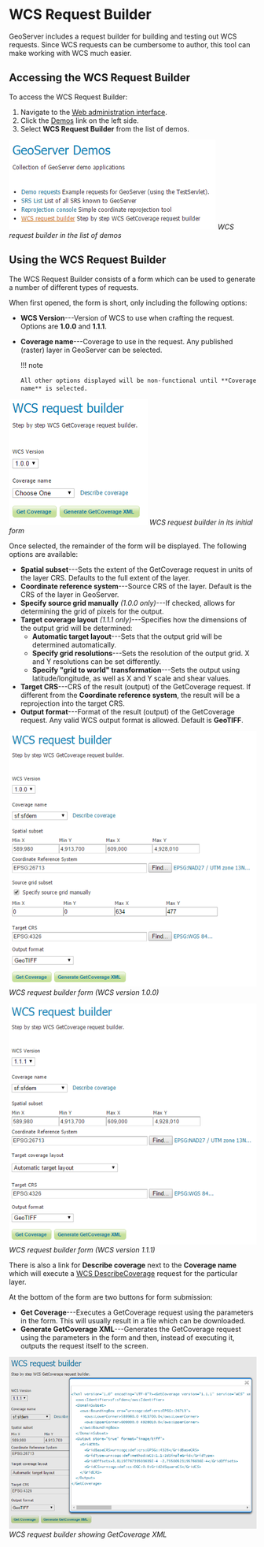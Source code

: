 # WCS Request Builder

GeoServer includes a request builder for building and testing out WCS requests. Since WCS requests can be cumbersome to author, this tool can make working with WCS much easier.

## Accessing the WCS Request Builder

To access the WCS Request Builder:

1.  Navigate to the [Web administration interface](../../webadmin/index.md).
2.  Click the [Demos](../../configuration/demos/index.md) link on the left side.
3.  Select **WCS Request Builder** from the list of demos.

![](img/demos_wcsrequestbuilder.png)
*WCS request builder in the list of demos*

## Using the WCS Request Builder

The WCS Request Builder consists of a form which can be used to generate a number of different types of requests.

When first opened, the form is short, only including the following options:

-   **WCS Version**---Version of WCS to use when crafting the request. Options are **1.0.0** and **1.1.1**.

-   **Coverage name**---Coverage to use in the request. Any published (raster) layer in GeoServer can be selected.

    !!! note

        All other options displayed will be non-functional until **Coverage name** is selected.

![](img/wcsrequestbuilder.png)
*WCS request builder in its initial form*

Once selected, the remainder of the form will be displayed. The following options are available:

-   **Spatial subset**---Sets the extent of the GetCoverage request in units of the layer CRS. Defaults to the full extent of the layer.
-   **Coordinate reference system**---Source CRS of the layer. Default is the CRS of the layer in GeoServer.
-   **Specify source grid manually** *(1.0.0 only)*---If checked, allows for determining the grid of pixels for the output.
-   **Target coverage layout** *(1.1.1 only)*---Specifies how the dimensions of the output grid will be determined:
    -   **Automatic target layout**---Sets that the output grid will be determined automatically.
    -   **Specify grid resolutions**---Sets the resolution of the output grid. X and Y resolutions can be set differently.
    -   **Specify "grid to world" transformation**---Sets the output using latitude/longitude, as well as X and Y scale and shear values.
-   **Target CRS**---CRS of the result (output) of the GetCoverage request. If different from the **Coordinate reference system**, the result will be a reprojection into the target CRS.
-   **Output format**---Format of the result (output) of the GetCoverage request. Any valid WCS output format is allowed. Default is **GeoTIFF**.

![](img/wcsrequestbuilder_100.png)
*WCS request builder form (WCS version 1.0.0)*

![](img/wcsrequestbuilder_111.png)
*WCS request builder form (WCS version 1.1.1)*

There is also a link for **Describe coverage** next to the **Coverage name** which will execute a [WCS DescribeCoverage](reference.md#wcs_describecoverage) request for the particular layer.

At the bottom of the form are two buttons for form submission:

-   **Get Coverage**---Executes a GetCoverage request using the parameters in the form. This will usually result in a file which can be downloaded.
-   **Generate GetCoverage XML**---Generates the GetCoverage request using the parameters in the form and then, instead of executing it, outputs the request itself to the screen.

![](img/wcsrequestbuilder_xml.png)
*WCS request builder showing GetCoverage XML*
